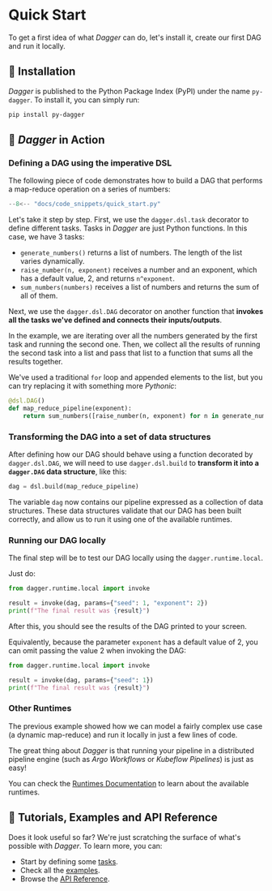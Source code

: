 # Quick Start

To get a first idea of what _Dagger_ can do, let's install it, create our first DAG and run it locally.


## 💾 Installation

_Dagger_ is published to the Python Package Index (PyPI) under the name `py-dagger`. To install it, you can simply run:

```sh
pip install py-dagger
```


## 🦸 _Dagger_ in Action

### Defining a DAG using the imperative DSL

The following piece of code demonstrates how to build a DAG that performs a map-reduce operation on a series of numbers:

```python
--8<-- "docs/code_snippets/quick_start.py"
```

Let's take it step by step. First, we use the `dagger.dsl.task` decorator to define different tasks. Tasks in _Dagger_ are just Python functions. In this case, we have 3 tasks:

- `generate_numbers()` returns a list of numbers. The length of the list varies dynamically.
- `raise_number(n, exponent)` receives a number and an exponent, which has a default value, 2, and returns `n^exponent`.
- `sum_numbers(numbers)` receives a list of numbers and returns the sum of all of them.

Next, we use the `dagger.dsl.DAG` decorator on another function that __invokes all the tasks we've defined and connects their inputs/outputs__.

In the example, we are iterating over all the numbers generated by the first task and running the second one. Then, we collect all the results of running the second task into a list and pass that list to a function that sums all the results together.

We've used a traditional `for` loop and appended elements to the list, but you can try replacing it with something more _Pythonic_:

```python linenums="27"
@dsl.DAG()
def map_reduce_pipeline(exponent):
    return sum_numbers([raise_number(n, exponent) for n in generate_numbers()])
```


### Transforming the DAG into a set of data structures

After defining how our DAG should behave using a function decorated by `dagger.dsl.DAG`, we will need to use `dagger.dsl.build` to __transform it into a `dagger.DAG` data structure__, like this:

```python
dag = dsl.build(map_reduce_pipeline)
```

The variable `dag` now contains our pipeline expressed as a collection of data structures. These data structures validate that our DAG has been built correctly, and allow us to run it using one of the available runtimes.


### Running our DAG locally

The final step will be to test our DAG locally using the `dagger.runtime.local`.

Just do:

```python
from dagger.runtime.local import invoke

result = invoke(dag, params={"seed": 1, "exponent": 2})
print(f"The final result was {result}")
```

After this, you should see the results of the DAG printed to your screen. 

Equivalently, because the parameter `exponent` has a default value of 2, you can omit passing the value 2 when invoking the DAG:

```python
from dagger.runtime.local import invoke

result = invoke(dag, params={"seed": 1})
print(f"The final result was {result}")
```


### Other Runtimes

The previous example showed how we can model a fairly complex use case (a dynamic map-reduce) and run it locally in just a few lines of code.

The great thing about _Dagger_ is that running your pipeline in a distributed pipeline engine (such as _Argo Workflows_ or _Kubeflow Pipelines_) is just as easy!

You can check the [Runtimes Documentation](user-guide/runtimes/alternatives.md) to learn about the available runtimes.


## 🧠 Tutorials, Examples and API Reference

Does it look useful so far? We're just scratching the surface of what's possible with _Dagger_. To learn more, you can:

- Start by defining some [tasks](user-guide/tasks.md).
- Check all the [examples](https://github.com/larribas/dagger/tree/main/examples).
- Browse the [API Reference](api/init.md).
